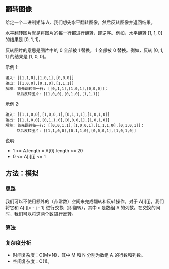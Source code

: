 ## 翻转图像

给定一个二进制矩阵 A，我们想先水平翻转图像，然后反转图像并返回结果。

水平翻转图片就是将图片的每一行都进行翻转，即逆序。例如，水平翻转 [1, 1, 0] 的结果是 [0, 1, 1]。

反转图片的意思是图片中的 0 全部被 1 替换， 1 全部被 0 替换。例如，反转 [0, 1, 1] 的结果是 [1, 0, 0]。

示例 1:
```
输入: [[1,1,0],[1,0,1],[0,0,0]]
输出: [[1,0,0],[0,1,0],[1,1,1]]
解释: 首先翻转每一行: [[0,1,1],[1,0,1],[0,0,0]]；
     然后反转图片: [[1,0,0],[0,1,0],[1,1,1]]
```
示例 2:
```
输入: [[1,1,0,0],[1,0,0,1],[0,1,1,1],[1,0,1,0]]
输出: [[1,1,0,0],[0,1,1,0],[0,0,0,1],[1,0,1,0]]
解释: 首先翻转每一行: [[0,0,1,1],[1,0,0,1],[1,1,1,0],[0,1,0,1]]；
     然后反转图片: [[1,1,0,0],[0,1,1,0],[0,0,0,1],[1,0,1,0]]
```
说明:

* 1 <= A.length = A[0].length <= 20
* 0 <= A[i][j] <= 1
## 方法：模拟

### 思路
我们可以不使用额外的（非常数）空间来完成翻转和反转操作。对于 A[i][j]，我们将它和 A[i][c - j - 1] 进行交换（即翻转），其中 c 是数组 A 的列数。在交换的同时，我们可以将这两个数进行反转。

### 算法

### 复杂度分析
* 时间复杂度：O(M∗N)，其中 M 和 N 分别为数组 A 的行数和列数。
* 空间复杂度：O(1)。